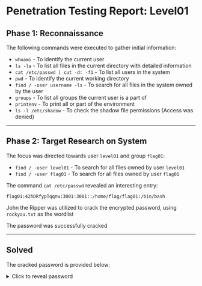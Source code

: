 # Penetration Testing Report: Level01

## Phase 1: Reconnaissance

The following commands were executed to gather initial information:

- `whoami` - To identify the current user
- `ls -la` - To list all files in the current directory with detailed information
- `cat /etc/passwd | cut -d: -f1` - To list all users in the system
- `pwd` - To identify the current working directory
- `find / -user username -ls` - To search for all files in the system owned by the user
- `groups` - To list all groups the current user is a part of
- `printenv` - To print all or part of the environment
- `ls -l /etc/shadow` - To check the shadow file permissions (Access was denied)

---

## Phase 2: Target Research on System

The focus was directed towards user `level01` and group `flag01`:

- `find / -user level01` - To search for all files owned by user `level01`
- `find / -user flag01` - To search for all files owned by user `flag01`

The command `cat /etc/passwd` revealed an interesting entry:

```
flag01:42hDRfypTqqnw:3001:3001::/home/flag/flag01:/bin/bash
```

John the Ripper was utilized to crack the encrypted password, using `rockyou.txt` as the wordlist

The password was successfully cracked

---

## Solved

The cracked password is provided below:

<details>
        <summary>Click to reveal password</summary>
        abcdefg
</details>  
